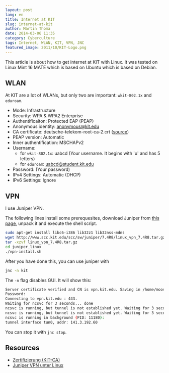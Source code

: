 ```yaml
---
layout: post
lang: en
title: Internet at KIT
slug: internet-at-kit
author: Martin Thoma
date: 2014-03-06 11:35
category: Cyberculture
tags: Internet, WLAN, KIT, VPN, JNC
featured_image: 2011/10/KIT-Logo.png
---
```

This article is about how to get internet at KIT with Linux.
It was tested on Linux Mint 16 MATE which is based on Ubuntu which is based on
Debian.

## WLAN
At KIT are a lot of WLANs, but only two are important: `wkit-802.1x` and `eduroam`.

* Mode: Infrastructure
* Security: WPA & WPA2 Enterprise
* Authentificaiton: Protected EAP (PEAP)
* Anonymous identity: anonymous@kit.edu
* CA certificate: deutsche-telekom-root-ca-2.crt ([source](http://www.scc.kit.edu/downloads/ism/dtag-root-ca-2.cer))
* PEAP version: Automatic
* Inner authentification: MSCHAPv2
* Username:
  * for `wkit-802.1x`: uabcd (Your username. It begins with 'u' and has 5 letters)
  * for `eduroam`: uabcd@student.kit.edu
* Password: (Your password)
* IPv4 Settings: Automatic (DHCP)
* IPv6 Settings: Ignore

## VPN
I use Juniper VPN.

The following lines install some prerequesites, download Juniper from [this page](http://www.scc.kit.edu/dienste/7868.php), unpack it and execute the shell script.

```bash
sudo apt-get install libc6-i386 lib32z1 lib32nss-mdns
wget http://www.scc.kit.edu/scc/sw/juniper/7.4R8/linux_vpn_7.4R8.tar.gz
tar -xzvf linux_vpn_7.4R8.tar.gz
cd juniper_linux
./vpn-install.sh
```

After you have done this, you can use juniper with

```bash
jnc -n kit
```

The `-n` flag disables GUI. It will show this:

```bash
Server certificate verified and CN is vpn.kit.edu. Saving in /home/moose/.juniper_networks/network_connect/config/vpn.kit.edu.der.
Password:
Connecting to vpn.kit.edu : 443.
Waiting for ncsvc for 3 seconds... done
ncsvc is running, but tunnel is not established yet. Waiting for 3 seconds... done
ncsvc is running, but tunnel is not established yet. Waiting for 3 seconds... done.
ncsvc is running in background (PID: 11180):
tunnel interface tun0, addr: 141.3.192.60
```

You can stop it with `jnc stop`.

## Resources
* [Zertifizierung (KIT-CA)](http://www.scc.kit.edu/dienste/kit-ca.php)
* [Juniper VPN unter Linux](http://www.scc.kit.edu/dienste/7868.php)
